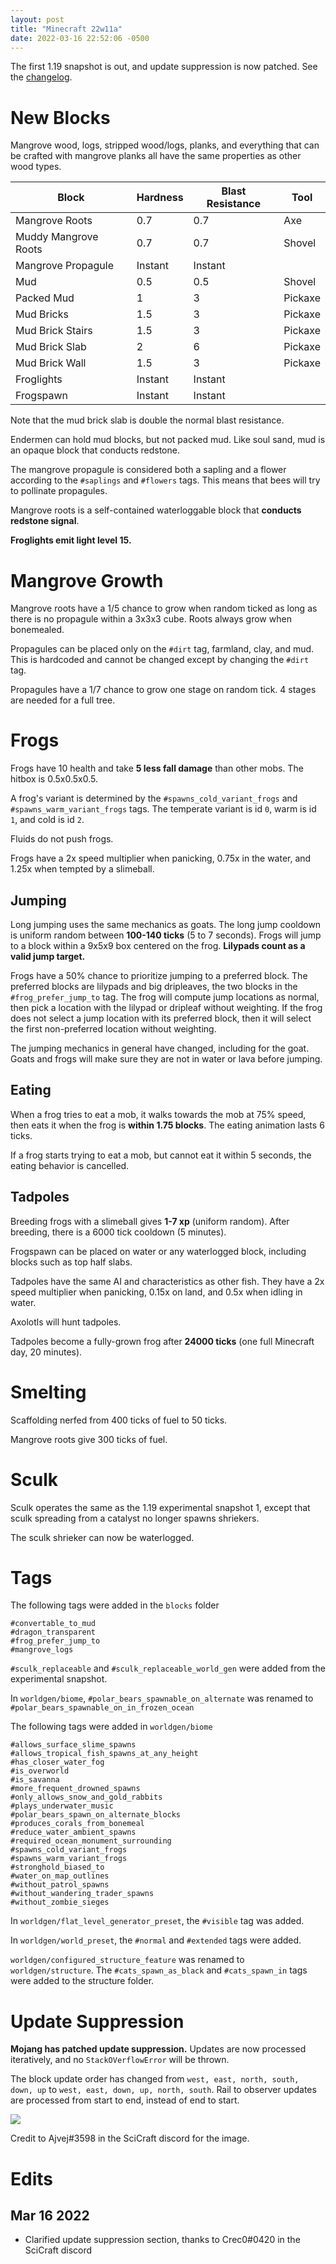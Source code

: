 ```yaml
---
layout: post
title: "Minecraft 22w11a"
date: 2022-03-16 22:52:06 -0500
---
```


The first 1.19 snapshot is out, and update suppression is now patched. See the [changelog](https://www.minecraft.net/en-us/article/minecraft-snapshot-22w11a).

# New Blocks

Mangrove wood, logs, stripped wood/logs, planks, and everything that can be crafted with mangrove planks all have the same properties as other wood types.

| Block                | Hardness | Blast Resistance | Tool    |
| -------------------- | -------- | ---------------- | ------- |
| Mangrove Roots       | 0.7      | 0.7              | Axe     |
| Muddy Mangrove Roots | 0.7      | 0.7              | Shovel  |
| Mangrove Propagule   | Instant  | Instant          |         |
| Mud                  | 0.5      | 0.5              | Shovel  |
| Packed Mud           | 1        | 3                | Pickaxe |
| Mud Bricks           | 1.5      | 3                | Pickaxe |
| Mud Brick Stairs     | 1.5      | 3                | Pickaxe |
| Mud Brick Slab       | 2        | 6                | Pickaxe |
| Mud Brick Wall       | 1.5      | 3                | Pickaxe |
| Froglights           | Instant  | Instant          |         |
| Frogspawn            | Instant  | Instant          |         |

Note that the mud brick slab is double the normal blast resistance.

Endermen can hold mud blocks, but not packed mud. Like soul sand, mud is an opaque block that conducts redstone.

The mangrove propagule is considered both a sapling and a flower according to the `#saplings` and `#flowers` tags. This means that bees will try to pollinate propagules.

Mangrove roots is a self-contained waterloggable block that **conducts redstone signal**.

**Froglights emit light level 15.**

# Mangrove Growth

Mangrove roots have a 1/5 chance to grow when random ticked as long as there is no propagule within a 3x3x3 cube. Roots always grow when bonemealed.

Propagules can be placed only on the `#dirt` tag, farmland, clay, and mud. This is hardcoded and cannot be changed except by changing the `#dirt` tag.

Propagules have a 1/7 chance to grow one stage on random tick. 4 stages are needed for a full tree.

# Frogs

Frogs have 10 health and take **5 less fall damage** than other mobs. The hitbox is 0.5x0.5x0.5.

A frog's variant is determined by the `#spawns_cold_variant_frogs` and `#spawns_warm_variant_frogs` tags. The temperate variant is id `0`, warm is id `1`, and cold is id `2`.

Fluids do not push frogs.

Frogs have a 2x speed multiplier when panicking, 0.75x in the water, and 1.25x when tempted by a slimeball.

## Jumping

Long jumping uses the same mechanics as goats. The long jump cooldown is uniform random between **100-140 ticks** (5 to 7 seconds). Frogs will jump to a block within a 9x5x9 box centered on the frog. **Lilypads count as a valid jump target.**

Frogs have a 50% chance to prioritize jumping to a preferred block. The preferred blocks are lilypads and big dripleaves, the two blocks in the `#frog_prefer_jump_to` tag. The frog will compute jump locations as normal, then pick a location with the lilypad or dripleaf without weighting. If the frog does not select a jump location with its preferred block, then it will select the first non-preferred location without weighting.

The jumping mechanics in general have changed, including for the goat. Goats and frogs will make sure they are not in water or lava before jumping.

## Eating

When a frog tries to eat a mob, it walks towards the mob at 75% speed, then eats it when the frog is **within 1.75 blocks**. The eating animation lasts 6 ticks.

If a frog starts trying to eat a mob, but cannot eat it within 5 seconds, the eating behavior is cancelled.

## Tadpoles

Breeding frogs with a slimeball gives **1-7 xp** (uniform random). After breeding, there is a 6000 tick cooldown (5 minutes).

Frogspawn can be placed on water or any waterlogged block, including blocks such as top half slabs.

Tadpoles have the same AI and characteristics as other fish. They have a 2x speed multiplier when panicking, 0.15x on land, and 0.5x when idling in water.

Axolotls will hunt tadpoles.

Tadpoles become a fully-grown frog after **24000 ticks** (one full Minecraft day, 20 minutes).

# Smelting

Scaffolding nerfed from 400 ticks of fuel to 50 ticks.

Mangrove roots give 300 ticks of fuel.

# Sculk

Sculk operates the same as the 1.19 experimental snapshot 1, except that sculk spreading from a catalyst no longer spawns shriekers.

The sculk shrieker can now be waterlogged.

# Tags

The following tags were added in the `blocks` folder
```
#convertable_to_mud
#dragon_transparent
#frog_prefer_jump_to
#mangrove_logs
```

`#sculk_replaceable` and `#sculk_replaceable_world_gen` were added from the experimental snapshot.

In `worldgen/biome`, `#polar_bears_spawnable_on_alternate` was renamed to `#polar_bears_spawnable_on_in_frozen_ocean`

The following tags were added in `worldgen/biome`
```
#allows_surface_slime_spawns
#allows_tropical_fish_spawns_at_any_height
#has_closer_water_fog
#is_overworld
#is_savanna
#more_frequent_drowned_spawns
#only_allows_snow_and_gold_rabbits
#plays_underwater_music
#polar_bears_spawn_on_alternate_blocks
#produces_corals_from_bonemeal
#reduce_water_ambient_spawns
#required_ocean_monument_surrounding
#spawns_cold_variant_frogs
#spawns_warm_variant_frogs
#stronghold_biased_to
#water_on_map_outlines
#without_patrol_spawns
#without_wandering_trader_spawns
#without_zombie_sieges
```

In `worldgen/flat_level_generator_preset`, the `#visible` tag was added.

In `worldgen/world_preset`, the `#normal` and `#extended` tags were added.

`worldgen/configured_structure_feature` was renamed to `worldgen/structure`. The `#cats_spawn_as_black` and `#cats_spawn_in` tags were added to the structure folder.

# Update Suppression

**Mojang has patched update suppression.** Updates are now processed iteratively, and no `StackOVerflowError` will be thrown.

The block update order has changed from `west, east, north, south, down, up` to `west, east, down, up, north, south`. Rail to observer updates are processed from start to end, instead of end to start.

![](/snapshots/img/22w11a-update-suppression.png)

Credit to Ajvej#3598 in the SciCraft discord for the image.

# Edits

## Mar 16 2022

- Clarified update suppression section, thanks to Crec0#0420 in the SciCraft discord

